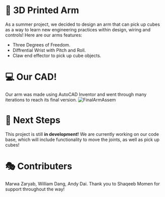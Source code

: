 # 🎯 3D Printed Arm #
As a summer project, we decided to design an arm that can pick up cubes as a way to learn new engineering practices within design, wiring and controls! Here are our arms features:
- Three Degrees of Freedom.
- Diffrential Wrist with Pitch and Roll.
- Claw end effector to pick up cube objects.

# 💻 Our CAD! #

Our arm was made using AutoCAD Inventor and went through many iterations to reach its final version.
![FinalArmAssem](https://github.com/user-attachments/assets/de482a99-742b-481d-852d-a92b68024cbe)

# 🎀 Next Steps #
This project is still **in development!** We are currently working on our code base, which will include functionality to move the joints, as well as pick up cubes!

# 🎭 Contributers #
Marwa Zaryab, William Dang, Andy Dai. Thank you to Shaqeeb Momen for support throughout the way!
